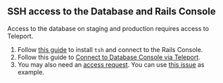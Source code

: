 ## SSH access to the Database and Rails Console

Access to the database on staging and production requires access to Teleport.
1. Follow [this guide](https://gitlab.com/gitlab-com/runbooks/-/blob/master/docs/teleport/Connect_to_Rails_Console_via_Teleport.md#accessing-the-rails-console-via-teleport) to install `tsh` and connect to the Rails Console.
1. Follow this guide to [Connect to Database Console via Teleport](https://gitlab.com/gitlab-com/runbooks/-/blob/master/docs/teleport/Connect_to_Database_Console_via_Teleport.md).
1. You may also need an [access request](https://about.gitlab.com/handbook/business-technology/team-member-enablement/onboarding-access-requests/access-requests/#individual-or-bulk-access-request).
You can use [this issue](https://gitlab.com/gitlab-com/team-member-epics/access-requests/-/issues/11549) as example.
